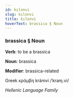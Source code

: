 ```yaml
---
id: kılonvi
slug: kılonvi
title: kılonvi
hoverText: brassica § Noun
---
```


### brassica § Noun

**Verb**: to be a brassica

**Noun**: brassica

**Modifier**: brassica-related

Greek κράμβη krámvi /ˈkraɱ.vi/

*Hellenic Language Family*